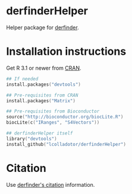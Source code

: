 derfinderHelper
===============

Helper package for [derfinder](https://github.com/lcolladotor/derfinder).

# Installation instructions

Get R 3.1 or newer from [CRAN](http://cran.r-project.org/).

```S
## If needed
install.packages("devtools")

## Pre-requisites from CRAN
install.packages("Matrix")

## Pre-requisites from Bioconductor
source("http://bioconductor.org/biocLite.R")
biocLite(c("IRanges", "S4Vectors"))

## derfinderHelper itself
library("devtools")
install_github("lcolladotor/derfinderHelper")
```

# Citation

Use [derfinder's citation](https://github.com/lcolladotor/derfinder#citation) information.
